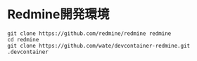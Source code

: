 Redmine開発環境
=================

```
git clone https://github.com/redmine/redmine redmine
cd redmine
git clone https://github.com/wate/devcontainer-redmine.git .devcontainer
```
